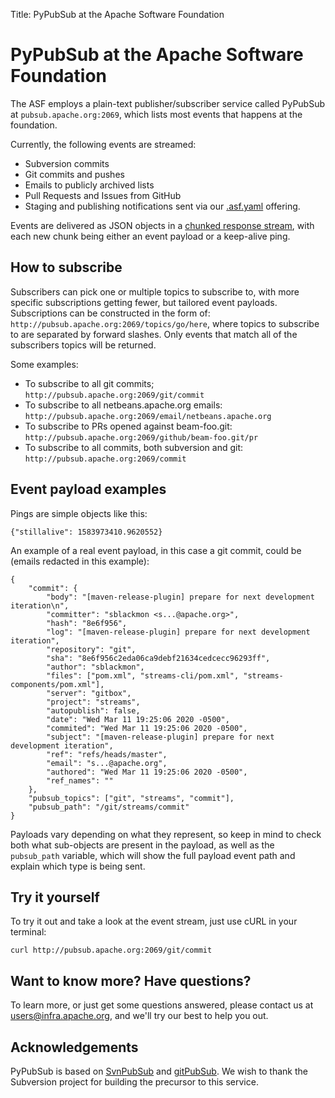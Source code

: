 Title: PyPubSub at the Apache Software Foundation

# PyPubSub at the Apache Software Foundation

The ASF employs a plain-text publisher/subscriber service called PyPubSub at 
`pubsub.apache.org:2069`, which lists most events that happens at the 
foundation.

Currently, the following events are streamed:

* Subversion commits
* Git commits and pushes
* Emails to publicly archived lists
* Pull Requests and Issues from GitHub
* Staging and publishing notifications sent via our [.asf.yaml](https://s.apache.org/asfyaml) offering.

Events are delivered as JSON objects in a 
[chunked response stream](https://en.wikipedia.org/wiki/Chunked_transfer_encoding), 
with each new chunk being either an event payload or a keep-alive ping. 


## How to subscribe
Subscribers can pick one or multiple topics to subscribe to, with more specific 
subscriptions getting fewer, but tailored event payloads. Subscriptions can be 
constructed in the form of: `http://pubsub.apache.org:2069/topics/go/here`, where 
topics to subscribe to are separated by forward slashes. 
Only events that match all of the subscribers topics will be returned.

Some examples:

* To subscribe to all git commits; `http://pubsub.apache.org:2069/git/commit`
* To subscribe to all netbeans.apache.org emails: `http://pubsub.apache.org:2069/email/netbeans.apache.org`
* To subscribe to PRs opened against beam-foo.git: `http://pubsub.apache.org:2069/github/beam-foo.git/pr`
* To subscribe to all commits, both subversion and git: `http://pubsub.apache.org:2069/commit`


## Event payload examples

Pings are simple objects like this:
~~~
{"stillalive": 1583973410.9620552}
~~~

An example of a real event payload, in this case a git commit, could be 
(emails redacted in this example):

~~~
{
	"commit": {
		"body": "[maven-release-plugin] prepare for next development iteration\n",
		"committer": "sblackmon <s...@apache.org>",
		"hash": "8e6f956",
		"log": "[maven-release-plugin] prepare for next development iteration",
		"repository": "git",
		"sha": "8e6f956c2eda06ca9debf21634cedcecc96293ff",
		"author": "sblackmon",
		"files": ["pom.xml", "streams-cli/pom.xml", "streams-components/pom.xml"],
		"server": "gitbox",
		"project": "streams",
		"autopublish": false,
		"date": "Wed Mar 11 19:25:06 2020 -0500",
		"commited": "Wed Mar 11 19:25:06 2020 -0500",
		"subject": "[maven-release-plugin] prepare for next development iteration",
		"ref": "refs/heads/master",
		"email": "s...@apache.org",
		"authored": "Wed Mar 11 19:25:06 2020 -0500",
		"ref_names": ""
	},
	"pubsub_topics": ["git", "streams", "commit"],
	"pubsub_path": "/git/streams/commit"
}
~~~

Payloads vary depending on what they represent, so keep in mind to check both what sub-objects 
are present in the payload, as well as the `pubsub_path` variable, which will show the 
full payload event path and explain which type is being sent.

## Try it yourself
To try it out and take a look at the event stream, just use cURL in your terminal:
~~~
curl http://pubsub.apache.org:2069/git/commit
~~~

## Want to know more? Have questions?
To learn more, or just get some questions answered, please contact us at users@infra.apache.org, 
and we'll try our best to help you out.

## Acknowledgements
PyPubSub is based on [SvnPubSub](https://paul.querna.org/articles/2010/10/22/evolution-of-apaches-websites/) 
and [gitPubSub](https://www.apache.org/dev/gitpubsub.html). We wish to thank the Subversion project for 
building the precursor to this service.

